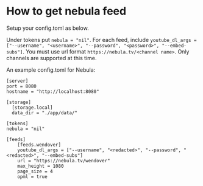 # How to get nebula feed
Setup your config.toml as below.

Under tokens put `nebula = "nil"`.
For each feed, include
`youtube_dl_args = ["--username", "<username>", "--password", "<password>", "--embed-subs"]`.
You must use url format `https://nebula.tv/<channel name>`. Only channels are supported at this time.

An example config.toml for Nebula:
```
[server]
port = 8080
hostname = "http://localhost:8080"

[storage]
  [storage.local]
  data_dir = "./app/data/"

[tokens]
nebula = "nil"

[feeds]
    [feeds.wendover]
    youtube_dl_args = ["--username", "<redacted>", "--password", "<redacted>", "--embed-subs"]
    url = "https://nebula.tv/wendover"
    max_height = 1080
    page_size = 4
    opml = true
```
